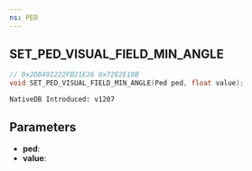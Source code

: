 ```yaml
---
ns: PED
---
```

## SET_PED_VISUAL_FIELD_MIN_ANGLE

```c
// 0x2DB492222FB21E26 0x72E2E18B
void SET_PED_VISUAL_FIELD_MIN_ANGLE(Ped ped, float value);
```

```
NativeDB Introduced: v1207
```

## Parameters
* **ped**:
* **value**:
